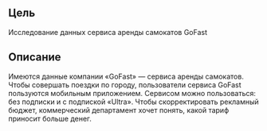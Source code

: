 ## Цель
Исследование данных сервиса аренды самокатов GoFast

## Описание
Имеются данные компании «GoFast» — сервиса аренды самокатов. Чтобы совершать поездки по городу, пользователи сервиса GoFast пользуются мобильным приложением. Сервисом можно пользоваться: без подписки и с подпиской «Ultra». Чтобы скорректировать рекламный бюджет, коммерческий департамент хочет понять, какой тариф приносит больше денег.
